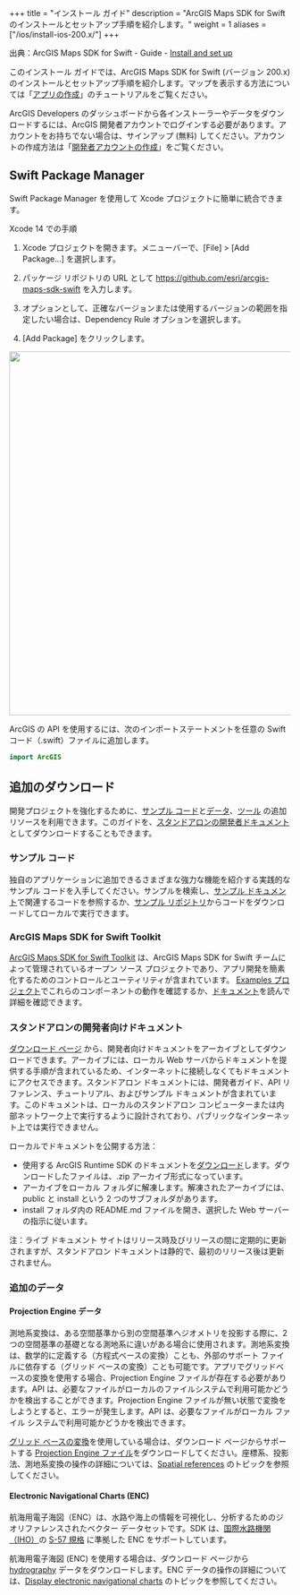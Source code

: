 +++
title = "インストール ガイド"
description = "ArcGIS Maps SDK for Swift のインストールとセットアップ手順を紹介します。"
weight = 1
aliases = ["/ios/install-ios-200.x/"]
+++

出典：ArcGIS Maps SDK for Swift - Guide - [Install and set up](https://developers.arcgis.com/swift/install-and-set-up/)

このインストール ガイドでは、ArcGIS Maps SDK for Swift (バージョン 200.x) のインストールとセットアップ手順を紹介します。マップを表示する方法については「[アプリの作成](../../../guide/create-app/create-startup-app-ios/)」のチュートリアルをご覧ください。

ArcGIS Developers のダッシュボードから各インストーラーやデータをダウンロードするには、ArcGIS 開発者アカウントでログインする必要があります。アカウントをお持ちでない場合は、サインアップ (無料) してください。アカウントの作成方法は「[開発者アカウントの作成](../../../guide/get-dev-account/)」をご覧ください。

## Swift Package Manager
Swift Package Manager を使用して Xcode プロジェクトに簡単に統合できます。

Xcode 14 での手順
1. Xcode プロジェクトを開きます。メニューバーで、[File] > [Add Package...] を選択します。
2. パッケージ リポジトリの URL として https://github.com/esri/arcgis-maps-sdk-swift を入力します。
3. オプションとして、正確なバージョンまたは使用するバージョンの範囲を指定したい場合は、Dependency Rule オプションを選択します。

4. [Add Package] をクリックします。

<img src="https://developers.arcgis.com/swift/static/9016db5ef30382911103197d250d9aa0/4cdf7/swiftpm-xcode14.png" width="650px">

ArcGIS の API を使用するには、次のインポートステートメントを任意の Swift コード（.swift）ファイルに追加します。
```swift  
import ArcGIS
```

## 追加のダウンロード
開発プロジェクトを強化するために、[サンプル コード](#サンプル-コード)と[データ](#追加のデータ)、[ツール](#arcgis-maps-sdk-for-swift-toolkit) の追加リソースを利用できます。このガイドを、[スタンドアロンの開発者ドキュメント](#スタンドアロンの開発者向けドキュメント)としてダウンロードすることもできます。

### サンプル コード
独自のアプリケーションに追加できるさまざまな強力な機能を紹介する実践的なサンプル コードを入手してください。サンプルを検索し、[サンプル ドキュメント](https://developers.arcgis.com/swift/sample-code/)で関連するコードを参照するか、[サンプル リポジトリ](https://github.com/Esri/arcgis-maps-sdk-swift-samples)からコードをダウンロードしてローカルで実行できます。

### ArcGIS Maps SDK for Swift Toolkit
[ArcGIS Maps SDK for Swift Toolkit](https://developers.arcgis.com/swift/toolkit/) は、ArcGIS Maps SDK for Swift チームによって管理されているオープン ソース プロジェクトであり、アプリ開発を簡素化するためのコントロールとユーティリティが含まれています。 [Examples プロジェクト](https://github.com/Esri/arcgis-maps-sdk-swift-toolkit/blob/main/Examples)でこれらのコンポーネントの動作を確認するか、[ドキュメント](https://github.com/Esri/arcgis-maps-sdk-swift-toolkit/blob/main/Documentation)を読んで詳細を確認できます。

### スタンドアロンの開発者向けドキュメント
[ダウンロード ページ](https://developers.arcgis.com/downloads/) から、開発者向けドキュメントをアーカイブとしてダウンロードできます。アーカイブには、ローカル Web サーバからドキュメントを提供する手順が含まれているため、インターネットに接続しなくてもドキュメントにアクセスできます。スタンドアロン ドキュメントには、開発者ガイド、API リファレンス、チュートリアル、およびサンプル ドキュメントが含まれています。このドキュメントは、ローカルのスタンドアロン コンピューターまたは内部ネットワーク上で実行するように設計されており、パブリックなインターネット上では実行できません。

ローカルでドキュメントを公開する方法：

* 使用する ArcGIS Runtime SDK のドキュメントを[ダウンロード](https://developers.arcgis.com/downloads/)します。ダウンロードしたファイルは、.zip アーカイブ形式になっています。
* アーカイブをローカル フォルダに解凍します。解凍されたアーカイブには、public と install という 2 つのサブフォルダがあります。
* install フォルダ内の README.md ファイルを開き、選択した Web サーバーの指示に従います。

注：ライブ ドキュメント サイトはリリース時及びリリースの間に定期的に更新されますが、スタンドアロン ドキュメントは静的で、最初のリリース後は更新されません。

### 追加のデータ
#### Projection Engine データ
測地系変換は、ある空間基準から別の空間基準へジオメトリを投影する際に、2つの空間基準の基礎となる測地系に違いがある場合に使用されます。測地系変換は、数学的に定義する（方程式ベースの変換）ことも、外部のサポート ファイルに依存する（グリッド ベースの変換）ことも可能です。アプリでグリッドベースの変換を使用する場合、Projection Engine ファイルが存在する必要があります。API は、必要なファイルがローカルのファイルシステムで利用可能かどうかを検出することができます。Projection Engine ファイルが無い状態で変換をしようとすると、エラーが発生します。API は、必要なファイルがローカル ファイル システムで利用可能かどうかを検出できます。

[グリッド ベースの変換](https://developers.arcgis.com/swift/spatial-and-data-analysis/spatial-references/#grid-based-transformations)を使用している場合は、ダウンロード ページからサポートする [Projection Engine ファイル](https://developers.arcgis.com/downloads/#pedata)をダウンロードしてください。座標系、投影法、測地系変換の操作の詳細については、[Spatial references](https://developers.arcgis.com/swift/spatial-and-data-analysis/spatial-references/) のトピックを参照してください。

#### Electronic Navigational Charts (ENC)
航海用電子海図（ENC）は、水路や海上の情報を可視化し、分析するためのジオリファレンスされたベクター データセットです。SDK は、[国際水路機関（IHO）](https://iho.int/en/)の [S-57 規格](https://iho.int/uploads/user/pubs/standards/s-57/31Main.pdf) に準拠した ENC をサポートしています。

航海用電子海図 (ENC) を使用する場合は、ダウンロード ページから [hydrography](https://developers.arcgis.com/downloads/#hydrodata) データをダウンロードします。ENC データの操作の詳細については、[Display electronic navigational charts](https://developers.arcgis.com/swift/layers/display-electronic-navigational-charts/) のトピックを参照してください。